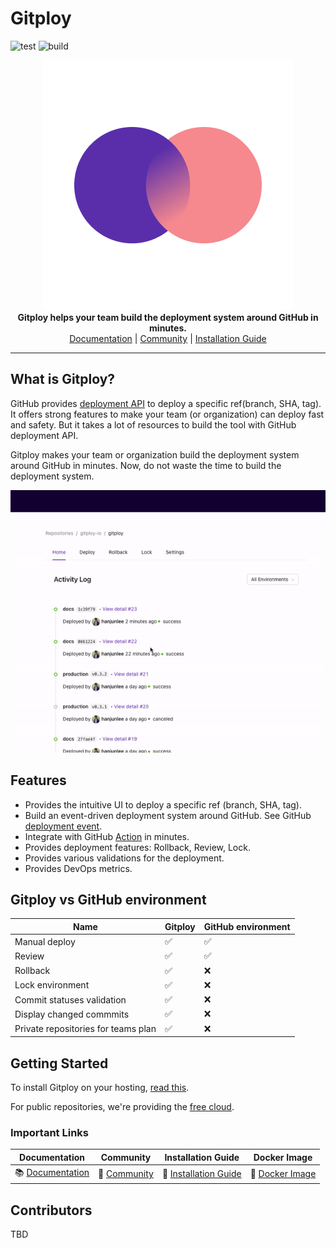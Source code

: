 # Gitploy 

![test](https://github.com/gitploy-io/gitploy/actions/workflows/test.yaml/badge.svg) ![build](https://github.com/gitploy-io/gitploy/actions/workflows/publish.yaml/badge.svg)

<p align="center">
  <img src="./docs/images/logo_400.png"><br/>
  <b>Gitploy helps your team build the deployment system around GitHub in minutes.</b><br/>
  <a href="https://docs.gitploy.io/">Documentation</a> | <a href="https://github.com/gitploy-io/gitploy/discussions">Community</a> | <a href="https://docs.gitploy.io/tasks/installation/">Installation Guide</a>
</p>

---

## What is Gitploy?

GitHub provides [deployment API](https://docs.github.com/en/rest/reference/repos#deployments) to deploy a specific ref(branch, SHA, tag). It offers strong features to make your team (or organization) can deploy fast and safety. But it takes a lot of resources to build the tool with GitHub deployment API. 

Gitploy makes your team or organization build the deployment system around GitHub in minutes. Now, do not waste the time to build the deployment system.

![gitploy](./docs/images/gitploy.gif)


## Features

* Provides the intuitive UI to deploy a specific ref (branch, SHA, tag).
* Build an event-driven deployment system around GitHub. See GitHub [deployment event](https://docs.github.com/en/developers/webhooks-and-events/webhooks/webhook-events-and-payloads#deployment).
* Integrate with GitHub [Action](https://github.com/features/actions) in minutes.
* Provides deployment features: Rollback, Review, Lock.
* Provides various validations for the deployment.
* Provides DevOps metrics.

## Gitploy vs GitHub environment

Name        | Gitploy | GitHub environment
---         |---      |---
Manual deploy              | ✅ | ✅
Review                     | ✅ | ✅
Rollback                   | ✅ | ❌
Lock environment           | ✅ | ❌
Commit statuses validation | ✅ | ❌
Display changed commmits   | ✅ | ❌
Private repositories for teams plan | ✅ | ❌

## Getting Started

To install Gitploy on your hosting, [read this](https://docs.gitploy.io/tasks/installation/). 

For public repositories, we're providing the [free cloud](https://github.com/marketplace/gtiploy).

### Important Links

Documentation | Community | Installation Guide | Docker Image
--- |--- |--- |---
📚 [Documentation](https://docs.gitploy.io/) |💬 [Community](https://github.com/gitploy-io/gitploy/discussions) |📖 [Installation Guide](https://docs.gitploy.io/tasks/installation/) |🐋 [Docker Image](https://hub.docker.com/repository/docker/gitployio/gitploy)

## Contributors

TBD
